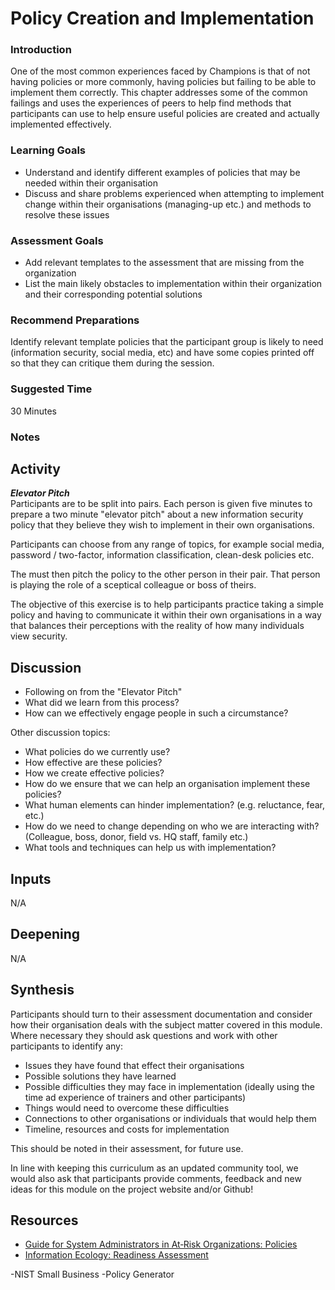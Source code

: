 # Policy Creation and Implementation  



### Introduction
One of the most common experiences faced by Champions is that of not having policies or more commonly, having policies but failing to be able to implement them correctly. This chapter addresses some of the common failings and uses the experiences of peers to help find methods that participants can use to help ensure useful policies are created and actually implemented effectively.

### Learning Goals
* Understand and identify different examples of policies that may be needed within their organisation* Discuss and share problems experienced when attempting to implement change within their organisations (managing-up etc.) and methods to resolve these issues
### Assessment Goals
* Add relevant templates to the  assessment that are missing from the organization* List the main likely obstacles to implementation within their organization and their corresponding potential solutions 

### Recommend Preparations
Identify relevant template policies that the participant group is likely to need (information security, social media, etc) and have some copies printed off so that they can critique them during the session.

### Suggested Time

30 Minutes

### Notes


## Activity    
***Elevator Pitch***    
Participants are to be split into pairs. Each person is given five minutes to prepare a two minute "elevator pitch" about a new information security policy that they believe they wish to implement in their own organisations. Participants can choose from any range of topics, for example social media, password / two-factor, information classification, clean-desk policies etc. The must then pitch the policy to the other person in their pair. That person is playing the role of a sceptical colleague or boss of theirs. The objective of this exercise is to help participants practice taking a simple policy and having to communicate it within their own organisations in a way that balances their perceptions with the reality of how many individuals view security.

## Discussion  
* Following on from the "Elevator Pitch"* What did we learn from this process?* How can we effectively engage people in such a circumstance?Other discussion topics:* What policies do we currently use?* How effective are these policies?* How we create effective policies?* How do we ensure that we can help an organisation implement these policies?* What human elements can hinder implementation? (e.g. reluctance, fear, etc.)* How do we need to change depending on who we are interacting with? (Colleague, boss, donor, field vs. HQ staff, family etc.)* What tools and techniques can help us with implementation?
## Inputs  
N/A

## Deepening   
N/A

## Synthesis 
Participants should turn to their assessment documentation and consider how their organisation deals with the subject matter covered in this module. Where necessary they should ask questions and work with other participants to identify any:
 
* Issues they have found that effect their organisations
* Possible solutions they have learned
* Possible difficulties they may face in implementation (ideally using the time ad experience of trainers and other participants)
* Things would need to overcome these difficulties
* Connections to other organisations or individuals that would help them
* Timeline, resources and costs for implementation

This should be noted in their assessment, for future use. 

In line with keeping this curriculum as an updated community tool, we would also ask that participants provide comments, feedback and new ideas for this module on the project website and/or Github!
  
## Resources
* [Guide for System Administrators in At‐Risk Organizations: Policies](https://github.com/mahvashtaqi/System_Administrator_Guide_Text/tree/master/en/best_practices/tech_policies)
* [Information Ecology: Readiness Assessment](https://0xacab.org/iecology/security-checklists/blob/master/2_readiness_assessment.md)

-NIST Small Business
-Policy Generator